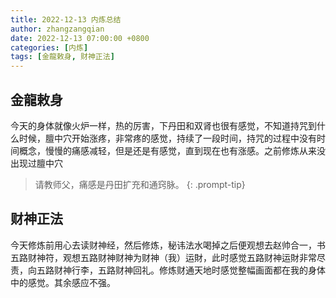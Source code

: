 ```yaml
---
title: 2022-12-13 内炼总结
author: zhangzangqian
date: 2022-12-13 07:00:00 +0800
categories: [内炼]
tags: [金龍敕身, 财神正法]
---
```


## 金龍敕身

今天的身体就像火炉一样，热的厉害，下丹田和双肾也很有感觉，不知道持咒到什么时候，膻中穴开始涨疼，非常疼的感觉，持续了一段时间，持咒的过程中没有时间概念，慢慢的痛感减轻，但是还是有感觉，直到现在也有涨感。之前修炼从来没出现过膻中穴

> 请教师父，痛感是丹田扩充和通窍脉。
{: .prompt-tip}

## 财神正法

今天修炼前用心去读财神经，然后修炼，秘讳法水喝掉之后便观想去赵帅合一，书五路财神符，观想五路财神财神为财神（我）运財，此时感觉五路财神运財非常尽责，向五路财神行李，五路财神回礼。修炼财通天地时感觉整幅画面都在我的身体中的感觉。其余感应不强。